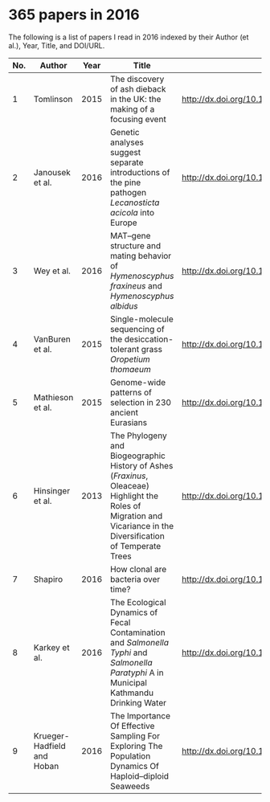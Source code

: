 # 365 papers in 2016

The following is a list of papers I read in 2016 indexed by their Author (et al.), Year, Title, and DOI/URL.

| No. | Author | Year | Title | DOI |Read|
|-----|--------|------|-------|-----|----|
| 1 | Tomlinson | 2015 | The discovery of ash dieback in the UK: the making of a focusing event | http://dx.doi.org/10.1080/09644016.2015.1118790 | 2016-01-02 |
| 2 | Janousek et al. | 2016 | Genetic analyses suggest separate introductions of the pine pathogen _Lecanosticta acicola_ into Europe | http://dx.doi.org/10.1094/PHYTO-10-15-0271-R | 2016-01-05 |
| 3 | Wey et al. | 2016 | MAT–gene structure and mating behavior of *Hymenoscyphus fraxineus* and *Hymenoscyphus albidus* | http://dx.doi.org/10.1016/j.fgb.2015.12.013 | 2016-01-05 |
| 4 | VanBuren et al. | 2015 | Single-molecule sequencing of the desiccation-tolerant grass *Oropetium thomaeum* | http://dx.doi.org/10.1038/nature15714 | 2016-01-06 |
| 5 | Mathieson et al. | 2015 | Genome-wide patterns of selection in 230 ancient Eurasians | http://dx.doi.org/10.1038/nature16152 | 2016-01-06 |
| 6 | Hinsinger et al. | 2013 | The Phylogeny and Biogeographic History of Ashes (*Fraxinus*, Oleaceae) Highlight the Roles of Migration and Vicariance in the Diversification of Temperate Trees | http://dx.doi.org/10.1371/journal.pone.0080431 | 2016-01-12 |
| 7 | Shapiro | 2016 | How clonal are bacteria over time? | http://dx.doi.org/10.1101/036780 | 2016-01-17 |
| 8 | Karkey et al. | 2016 | The Ecological Dynamics of Fecal Contamination and *Salmonella Typhi* and *Salmonella Paratyphi* A in Municipal Kathmandu Drinking Water | http://dx.doi.org/10.1371/journal.pntd.0004346 | 2016-01-28 |
| 9 | Krueger-Hadfield and Hoban | 2016 | The Importance Of Effective Sampling For Exploring The Population Dynamics Of Haploid–diploid Seaweeds | http://dx.doi.org/10.1111/jpy.12366 | 2016-01-28 |